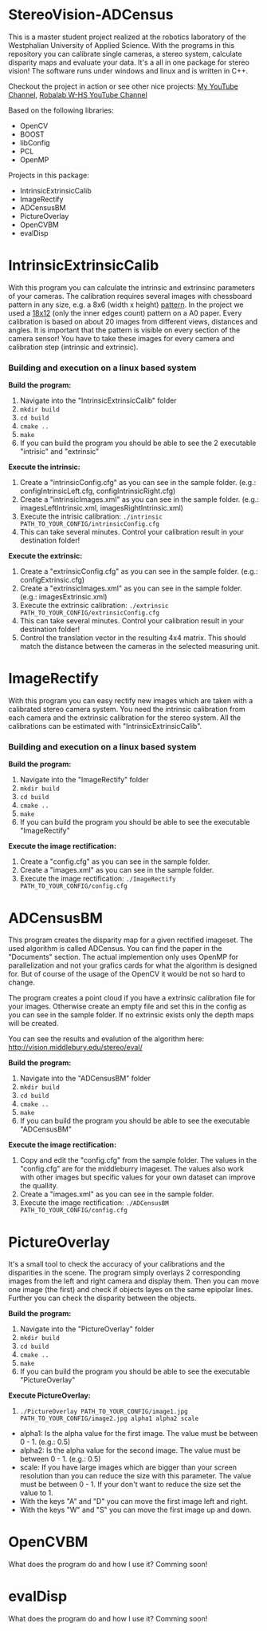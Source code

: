 StereoVision-ADCensus
=====================
This is a master student project realized at the robotics laboratory of the Westphalian University of Applied Science.
With the programs in this repository you can calibrate single cameras, a stereo system, calculate disparity maps and evaluate your data. It's a all in one package for stereo vision! The software runs under windows and linux and is written in C++.

Checkout the project in action or see other nice projects: [My YouTube Channel](https://www.youtube.com/channel/UCAFuhxVbThTeVdCI5Owq9dg), [Robalab W-HS YouTube Channel](https://www.youtube.com/channel/UCW6o_Gve9OcTYuVSJYg_NDQ)

Based on the following libraries:
* OpenCV
* BOOST
* libConfig
* PCL
* OpenMP

Projects in this package:
* IntrinsicExtrinsicCalib
* ImageRectify 
* ADCensusBM 
* PictureOverlay 
* OpenCVBM 
* evalDisp 

# IntrinsicExtrinsicCalib
With this program you can calculate the intrinsic and extrinsinc parameters of your cameras. The calibration requires several images with chessboard pattern in any size, e.g. a 8x6 (width x height) [pattern](./Documents/chessboards/Chessboard_A4_8x6_2.65cm.pdf). In the project we used a [18x12](./Documents/chessboards/Chessboard_A0_18x12_5cm.pdf) (only the inner edges count) pattern on a A0 paper. Every calibration is based on about 20 images from different views, distances and angles. It is important that the pattern is visible on every section of the camera sensor! You have to take these images for every camera and calibration step (intrinsic and extrinsic).

### Building and execution on a linux based system

**Build the program:**
 1. Navigate into the "IntrinsicExtrinsicCalib" folder
 2. `mkdir build`
 3. `cd build`
 4. `cmake ..`
 5. `make`
 6. If you can build the program you should be able to see the 2 executable "intrisic" and "extrinsic"

**Execute the intrinsic:**
 1.  Create a "intrinsicConfig.cfg" as you can see in the sample folder. (e.g.: configIntrinsicLeft.cfg, configIntrinsicRight.cfg)
 2.  Create a "intrinsicImages.xml" as you can see in the sample folder. (e.g.: imagesLeftIntrinsic.xml, imagesRightIntrinsic.xml)
 3.  Execute the intrisic calibration: `./intrinsic PATH_TO_YOUR_CONFIG/intrinsicConfig.cfg`
 4.  This can take several minutes. Control your calibration result in your destination folder!
  
**Execute the extrinsic:** 
 1.  Create a "extrinsicConfig.cfg" as you can see in the sample folder. (e.g.: configExtrinsic.cfg)
 2.  Create a "extrinsicImages.xml" as you can see in the sample folder. (e.g.: imagesExtrinsic.xml)
 3.  Execute the extrinsic calibration: `./extrinsic PATH_TO_YOUR_CONFIG/extrinsicConfig.cfg`
 4.  This can take several minutes. Control your calibration result in your destination folder!
 5.  Control the translation vector in the resulting 4x4 matrix. This should match the distance between the cameras in the selected measuring unit.

# ImageRectify 
With this program you can easy rectify new images which are taken with a calibrated stereo camera system. You need the intrinsic calibration from each camera and the extrinsic calibration for the stereo system. All the calibrations can be estimated with "IntrinsicExtrinsicCalib".

### Building and execution on a linux based system

**Build the program:**
 1. Navigate into the "ImageRectify" folder
 2. `mkdir build`
 3. `cd build`
 4. `cmake ..`
 5. `make`
 6. If you can build the program you should be able to see the executable "ImageRectify"

**Execute the image rectification:**
 1.  Create a "config.cfg" as you can see in the sample folder.
 2.  Create a "images.xml" as you can see in the sample folder.
 4.  Execute the image rectification: `./ImageRectify PATH_TO_YOUR_CONFIG/config.cfg`

# ADCensusBM 
This program creates the disparity map for a given rectified imageset. The used algorithm is called ADCensus. You can find the paper in the "Documents" section. The actual implemention only uses OpenMP for parallelization and not your grafics cards for what the algorithm is designed for. But of course of the usage of the OpenCV it would be not so hard to change.

The program creates a point cloud if you have a extrinsic calibration file for your images. Otherwise create an empty file and set this in the config as you can see in the sample folder. If no extrinsic exists only the depth maps will be created.

You can see the results and evalution of the algorithm here: http://vision.middlebury.edu/stereo/eval/

**Build the program:**
 1. Navigate into the "ADCensusBM" folder
 2. `mkdir build`
 3. `cd build`
 4. `cmake ..`
 5. `make`
 6. If you can build the program you should be able to see the executable "ADCensusBM"

**Execute the image rectification:**
 1.  Copy and edit the "config.cfg" from the sample folder. The values in the "config.cfg" are for the middleburry imageset. The values also work with other images but specific values for your own dataset can improve the quallity.
 2.  Create a "images.xml" as you can see in the sample folder.
 3.  Execute the image rectification: `./ADCensusBM PATH_TO_YOUR_CONFIG/config.cfg`

# PictureOverlay 
It's a small tool to check the accuracy of your calibrations and the disparities in the scene. The program simply overlays 2 corresponding images from the left and right camera and display them. Then you can move one image (the first) and check if objects layes on the same epipolar lines. Further you can check the disparity between the objects.

**Build the program:**
 1. Navigate into the "PictureOverlay" folder
 2. `mkdir build`
 3. `cd build`
 4. `cmake ..`
 5. `make`
 6. If you can build the program you should be able to see the executable "PictureOverlay"

**Execute PictureOverlay:**
 1. `./PictureOverlay PATH_TO_YOUR_CONFIG/image1.jpg PATH_TO_YOUR_CONFIG/image2.jpg alpha1 alpha2 scale`
  * alpha1: Is the alpha value for the first image. The value must be between 0 - 1. (e.g.: 0.5)
  * alpha2: Is the alpha value for the second image. The value must be between 0 - 1. (e.g.: 0.5)
  * scale: If you have large images which are bigger than your screen resolution than you can reduce the size with this parameter. The value must be between 0 - 1. If your don't want to reduce the size set the value to 1.
  * With the keys "A" and "D" you can move the first image left and right.
  * With the keys "W" and "S" you can move the first image up and down.

# OpenCVBM 
What does the program do and how I use it? Comming soon!

# evalDisp 
What does the program do and how I use it? Comming soon!
